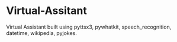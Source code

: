 # Virtual-Assitant
Virtual Assistant built using pyttsx3, pywhatkit, speech_recognition, datetime, wikipedia, pyjokes.
